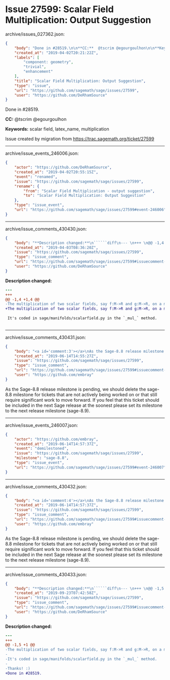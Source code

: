 # Issue 27599: Scalar Field Multiplication: Output Suggestion

archive/issues_027362.json:
```json
{
    "body": "Done in #28519.\n\n**CC:**  @tscrim @egourgoulhon\n\n**Keywords:** scalar field, latex_name, multiplication\n\nIssue created by migration from https://trac.sagemath.org/ticket/27599\n\n",
    "created_at": "2019-04-02T20:21:22Z",
    "labels": [
        "component: geometry",
        "trivial",
        "enhancement"
    ],
    "title": "Scalar Field Multiplication: Output Suggestion",
    "type": "issue",
    "url": "https://github.com/sagemath/sage/issues/27599",
    "user": "https://github.com/DeRhamSource"
}
```
Done in #28519.

**CC:**  @tscrim @egourgoulhon

**Keywords:** scalar field, latex_name, multiplication

Issue created by migration from https://trac.sagemath.org/ticket/27599





---

archive/issue_events_246006.json:
```json
{
    "actor": "https://github.com/DeRhamSource",
    "created_at": "2019-04-02T20:55:15Z",
    "event": "renamed",
    "issue": "https://github.com/sagemath/sage/issues/27599",
    "rename": {
        "from": "Scalar Field Multiplication - output suggestion",
        "to": "Scalar Field Multiplication: Output Suggestion"
    },
    "type": "issue_event",
    "url": "https://github.com/sagemath/sage/issues/27599#event-246006"
}
```



---

archive/issue_comments_430430.json:
```json
{
    "body": "**Description changed:**\n``````diff\n--- \n+++ \n@@ -1,4 +1,4 @@\n-The multiplication of two scalar fields, say f:M->R and g:M->R, on a manifold M has a latex name \"f g\". To avoid misunderstandings, I welcome \"f \\cdot g\" instead.\n+The multiplication of two scalar fields, say f:M->R and g:M->R, on a manifold M has a latex name \"f g\". To avoid misunderstandings, like \"f0\" etc., and for esthetic purposes, I'd welcome \"f \\cdot g\" instead.\n \n It's coded in sage/manifolds/scalarfield.py in the `_mul_` method.\n \n``````\n",
    "created_at": "2019-04-03T08:36:20Z",
    "issue": "https://github.com/sagemath/sage/issues/27599",
    "type": "issue_comment",
    "url": "https://github.com/sagemath/sage/issues/27599#issuecomment-430430",
    "user": "https://github.com/DeRhamSource"
}
```

**Description changed:**
``````diff
--- 
+++ 
@@ -1,4 +1,4 @@
-The multiplication of two scalar fields, say f:M->R and g:M->R, on a manifold M has a latex name "f g". To avoid misunderstandings, I welcome "f \cdot g" instead.
+The multiplication of two scalar fields, say f:M->R and g:M->R, on a manifold M has a latex name "f g". To avoid misunderstandings, like "f0" etc., and for esthetic purposes, I'd welcome "f \cdot g" instead.
 
 It's coded in sage/manifolds/scalarfield.py in the `_mul_` method.
 
``````




---

archive/issue_comments_430431.json:
```json
{
    "body": "<a id='comment:3'></a>\nAs the Sage-8.8 release milestone is pending, we should delete the sage-8.8 milestone for tickets that are not actively being worked on or that still require significant work to move forward.  If you feel that this ticket should be included in the next Sage release at the soonest please set its milestone to the next release milestone (sage-8.9).",
    "created_at": "2019-06-14T14:55:27Z",
    "issue": "https://github.com/sagemath/sage/issues/27599",
    "type": "issue_comment",
    "url": "https://github.com/sagemath/sage/issues/27599#issuecomment-430431",
    "user": "https://github.com/embray"
}
```

<a id='comment:3'></a>
As the Sage-8.8 release milestone is pending, we should delete the sage-8.8 milestone for tickets that are not actively being worked on or that still require significant work to move forward.  If you feel that this ticket should be included in the next Sage release at the soonest please set its milestone to the next release milestone (sage-8.9).



---

archive/issue_events_246007.json:
```json
{
    "actor": "https://github.com/embray",
    "created_at": "2019-06-14T14:57:37Z",
    "event": "demilestoned",
    "issue": "https://github.com/sagemath/sage/issues/27599",
    "milestone": "sage-8.8",
    "type": "issue_event",
    "url": "https://github.com/sagemath/sage/issues/27599#event-246007"
}
```



---

archive/issue_comments_430432.json:
```json
{
    "body": "<a id='comment:4'></a>\nAs the Sage-8.8 release milestone is pending, we should delete the sage-8.8 milestone for tickets that are not actively being worked on or that still require significant work to move forward.  If you feel that this ticket should be included in the next Sage release at the soonest please set its milestone to the next release milestone (sage-8.9).",
    "created_at": "2019-06-14T14:57:37Z",
    "issue": "https://github.com/sagemath/sage/issues/27599",
    "type": "issue_comment",
    "url": "https://github.com/sagemath/sage/issues/27599#issuecomment-430432",
    "user": "https://github.com/embray"
}
```

<a id='comment:4'></a>
As the Sage-8.8 release milestone is pending, we should delete the sage-8.8 milestone for tickets that are not actively being worked on or that still require significant work to move forward.  If you feel that this ticket should be included in the next Sage release at the soonest please set its milestone to the next release milestone (sage-8.9).



---

archive/issue_comments_430433.json:
```json
{
    "body": "**Description changed:**\n``````diff\n--- \n+++ \n@@ -1,5 +1 @@\n-The multiplication of two scalar fields, say f:M->R and g:M->R, on a manifold M has a latex name \"f g\". To avoid misunderstandings, like \"f0\" etc., and for esthetic purposes, I'd welcome \"f \\cdot g\" instead.\n-\n-It's coded in sage/manifolds/scalarfield.py in the `_mul_` method.\n-\n-Thanks! :)\n+Done in #28519.\n``````\n",
    "created_at": "2019-09-23T07:42:58Z",
    "issue": "https://github.com/sagemath/sage/issues/27599",
    "type": "issue_comment",
    "url": "https://github.com/sagemath/sage/issues/27599#issuecomment-430433",
    "user": "https://github.com/DeRhamSource"
}
```

**Description changed:**
``````diff
--- 
+++ 
@@ -1,5 +1 @@
-The multiplication of two scalar fields, say f:M->R and g:M->R, on a manifold M has a latex name "f g". To avoid misunderstandings, like "f0" etc., and for esthetic purposes, I'd welcome "f \cdot g" instead.
-
-It's coded in sage/manifolds/scalarfield.py in the `_mul_` method.
-
-Thanks! :)
+Done in #28519.
``````


